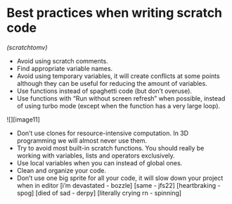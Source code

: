 # Best practices when writing scratch code
*(scratchtomv)*

* Avoid using scratch comments.  
* Find appropriate variable names.  
* Avoid using temporary variables, it will create conflicts at some points although they can be useful for reducing the amount of variables.  
* Use functions instead of spaghetti code (but don’t overuse).  
* Use functions with “Run without screen refresh” when possible, instead of using turbo mode (except when the function has a very large loop).

![][image11]

* Don’t use clones for resource-intensive computation. In 3D programming we will almost never use them.  
* Try to avoid most built-in scratch functions. You should really be working with variables, lists and operators exclusively.  
* Use local variables when you can instead of global ones.  
* Clean and organize your code.  
* Don’t use one big sprite for all your code, it will slow down your project when in editor \[i’m devastated \- bozzle\] \[same \- jfs22\] \[heartbraking \- spog\] \[died of sad \- derpy\] \[literally crying rn \- spinning\]
